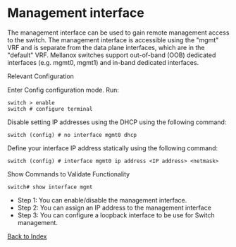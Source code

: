 # Management interface 

The management interface can be used to gain remote management access to the switch. The management interface is accessible using the "mgmt" VRF and is separate from the data plane interfaces, which are in the "default" VRF. Mellanox switches support out-of-band (OOB) dedicated interfaces (e.g. mgmt0, mgmt1) and in-band dedicated interfaces.

Relevant Configuration

Enter Config configuration mode. Run: 

```
switch > enable
switch # configure terminal
```

Disable setting IP addresses using the DHCP using the following command: 

```
switch (config) # no interface mgmt0 dhcp
```

Define your interface IP address statically using the following command: 

```
switch (config) # interface mgmt0 ip address <IP address> <netmask>
```

Show Commands to Validate Functionality

```
switch# show interface mgmt
```

* Step 1: You can enable/disable the management interface.
* Step 2: You can assign an IP address to the management interface 
*  Step 3: You can configure a loopback interface to be use for Switch management. 

[Back to Index](../index.md)